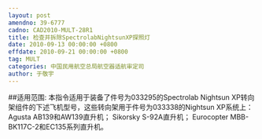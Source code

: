 ```yaml
---
layout: post
amendno: 39-6777
cadno: CAD2010-MULT-28R1
title: 检查并拆除SpectrolabNightsunXP探照灯
date: 2010-09-13 00:00:00 +0800
effdate: 2010-09-21 00:00:00 +0800
tag: MULT
categories: 中国民用航空总局航空器适航审定司
author: 于敬宇
---
```


##适用范围:
本指令适用于装备了件号为033295的Spectrolab Nightsun XP转向架组件的下述飞机型号，这些转向架用于件号为033338的Nightsun XP系统上：
Agusta AB139和AW139直升机；
Sikorsky S-92A直升机；
Eurocopter MBB-BK117C-2和EC135系列直升机。


